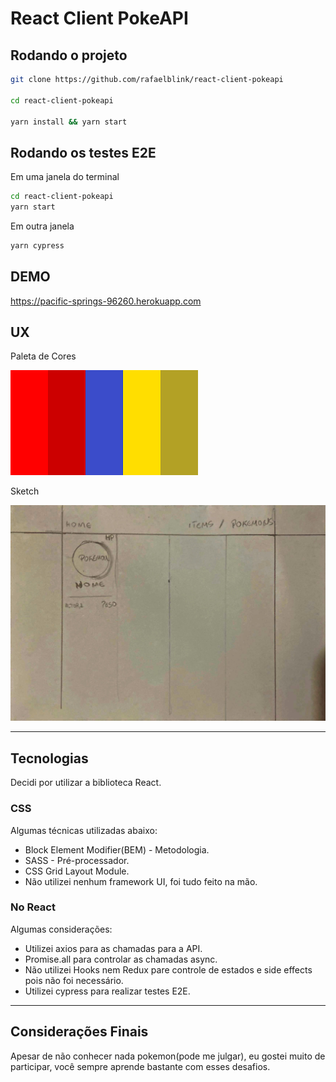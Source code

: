 # React Client PokeAPI

## Rodando o projeto

```bash
git clone https://github.com/rafaelblink/react-client-pokeapi

cd react-client-pokeapi

yarn install && yarn start
```

## Rodando os testes E2E

Em uma janela do terminal

```bash
cd react-client-pokeapi
yarn start
```

Em outra janela

```bash
yarn cypress
```

## DEMO

https://pacific-springs-96260.herokuapp.com

## UX

Paleta de Cores

![Cores](/src/assets/img/palette.png 'Cores')

Sketch

![Sketch](/src/assets/img/sketch.jpg 'Cores')

<hr>

## Tecnologias

Decidi por utilizar a biblioteca React.

### CSS

Algumas técnicas utilizadas abaixo:

- Block Element Modifier(BEM) - Metodologia.
- SASS - Pré-processador.
- CSS Grid Layout Module.
- Não utilizei nenhum framework UI, foi tudo feito na mão.

### No React

Algumas considerações:

- Utilizei axios para as chamadas para a API.
- Promise.all para controlar as chamadas async.
- Não utilizei Hooks nem Redux pare controle de estados e side effects pois não foi necessário.
- Utilizei cypress para realizar testes E2E.

<hr>

## Considerações Finais

Apesar de não conhecer nada pokemon(pode me julgar), eu gostei muito de participar, você sempre aprende bastante com esses desafios.
